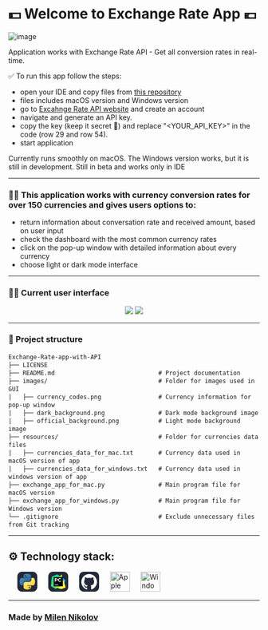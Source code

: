 # 💵 Welcome to Exchange Rate App 💶
![image](https://github.com/user-attachments/assets/e8dd8e2f-4651-44c4-9b13-de07734d4739)

Application works with Exchange Rate API - Get all conversion rates in real-time.


✅ To run this app follow the steps:
  * open your IDE and copy files from [this repository](https://github.com/Milenski1987/Exchange-Rate-App-with-API)
  * files includes macOS version and Windows version
  * go to [Excahnge Rate API website](https://www.exchangerate-api.com) and create an account  
  * navigate and generate an API key.  
  * copy the key (keep it secret 🤫) and replace "<YOUR_API_KEY>" in the code (row 29 and row 54).
  * start application

Currently runs smoothly on macOS. The Windows version works, but it is still in development. Still in beta and works only in IDE

---

### 🧑‍💻 This application works with currency conversion rates for over 150 currencies and gives users options to:
* return information about conversation rate and received amount, based on user input
* check the dashboard with the most common currency rates
* click on the  pop-up window with detailed information about every currency
* choose light or dark mode interface

---
### 🙍‍♂️ Current user interface

<p align="center">
  <img src="https://github.com/user-attachments/assets/ea6e332e-3c68-49a6-b574-fdf4e4a8c7dd" width="400" />
  <img src="https://github.com/user-attachments/assets/ec636428-8422-42fe-979b-fd16d274b371" width="400" /> 
</p>


---
### 📁 Project structure
```
Exchange-Rate-app-with-API
├── LICENSE
├── README.md                             # Project documentation
├── images/                               # Folder for images used in GUI
|   ├── currency_codes.png                # Currency information for pop-up window
|   ├── dark_background.png               # Dark mode background image
|   ├── official_background.png           # Light mode background image
├── resources/                            # Folder for currencies data files
|   ├── currencies_data_for_mac.txt       # Currency data used in macOS version of app
|   ├── currencies_data_for_windows.txt   # Currency data used in windows version of app
├── exchange_app_for_mac.py               # Main program file for macOS version
├── exchange_app_for_windows.py           # Main program file for Windows version
└── .gitignore                            # Exclude unnecessary files from Git tracking
```
---

## ⚙️ Technology stack:
<p align="left">
  &emsp;
    <a href="#"><img alt="Python" src="https://github.com/tandpfun/skill-icons/blob/main/icons/Python-Dark.svg" width="40" height ="40"></a>
  &emsp;
    <a href="#"><img src="https://github.com/tandpfun/skill-icons/blob/main/icons/PyCharm-Dark.svg" width="40" height="40" /></a>
  &emsp;
    <a href="https://github.com/Milenski1987"><img alt="GitHub" src="https://github.com/tandpfun/skill-icons/blob/main/icons/Github-Dark.svg" title="GitHub" **alt="GitHub" width="40" height="40" ></a>
  &emsp;
    <a href="#"><img src="https://github.com/tandpfun/skill-icons/blob/main/icons/Apple-Dark.svg" title="Apple" **alt="Apple" width="40" height="40" /></a>
  &emsp;
    <a href="#"><img src="https://github.com/tandpfun/skill-icons/blob/main/icons/Windows-Dark.svg" title="Windows" **alt="Windows" width="40" height="40" /></a>
</p>


---
### Made by [Milen Nikolov](https://www.linkedin.com/in/milen-nikolov-62455034b/)
